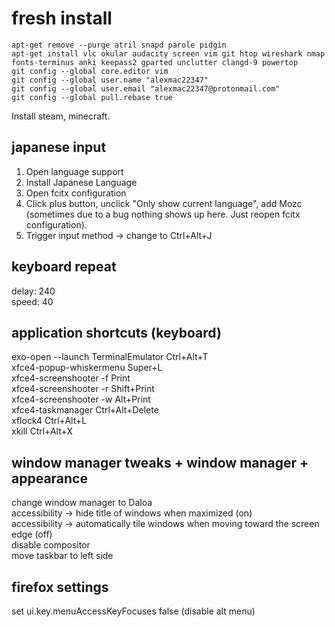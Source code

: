 # fresh install

```apt-get remove --purge atril snapd parole pidgin```  
```apt-get install vlc okular audacity screen vim git htop wireshark nmap fonts-terminus anki keepass2 gparted unclutter clangd-9 powertop```  
```git config --global core.editor vim```  
```git config --global user.name "alexmac22347"```  
```git config --global user.email "alexmac22347@protonmail.com"```  
```git config --global pull.rebase true```   

Install steam, minecraft.

## japanese input
1. Open language support
2. Install Japanese Language
3. Open fcitx configuration
4. Click plus button, unclick "Only show current language", 
   add Mozc (sometimes due to a 
   bug nothing shows up here. Just reopen fcitx configuration).
5. Trigger input method -> change to Ctrl+Alt+J

## keyboard repeat
delay: 240  
speed: 40  

## application shortcuts (keyboard)
exo-open --launch TerminalEmulator  Ctrl+Alt+T  
xfce4-popup-whiskermenu Super+L  
xfce4-screenshooter -f Print  
xfce4-screenshooter -r Shift+Print  
xfce4-screenshooter -w Alt+Print  
xfce4-taskmanager Ctrl+Alt+Delete  
xflock4 Ctrl+Alt+L  
xkill Ctrl+Alt+X  

## window manager tweaks + window manager + appearance
change window manager to Daloa  
accessibility -> hide title of windows when maximized (on)  
accessibility -> automatically tile windows when moving toward the screen edge (off)  
disable compositor  
move taskbar to left side  

## firefox settings
set ui.key.menuAccessKeyFocuses false (disable alt menu)  
